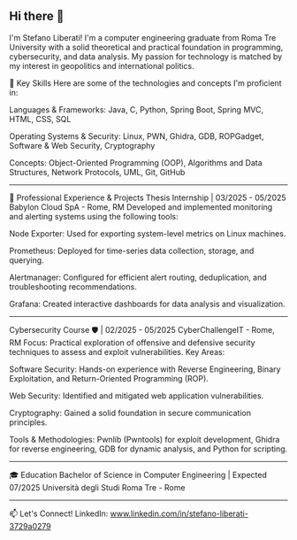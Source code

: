 ## Hi there 👋

I'm Stefano Liberati!
I'm a computer engineering graduate from Roma Tre University with a solid theoretical and practical foundation in programming, cybersecurity, and data analysis. My passion for technology is matched by my interest in geopolitics and international politics.

🚀 Key Skills
Here are some of the technologies and concepts I'm proficient in:

Languages & Frameworks: Java, C, Python, Spring Boot, Spring MVC, HTML, CSS, SQL

Operating Systems & Security: Linux, PWN, Ghidra, GDB, ROPGadget, Software & Web Security, Cryptography

Concepts: Object-Oriented Programming (OOP), Algorithms and Data Structures, Network Protocols, UML, Git, GitHub

-----------------------------------------------------------------------------------------------------------------------------------------------------

💼 Professional Experience & Projects
Thesis Internship | 03/2025 - 05/2025
Babylon Cloud SpA - Rome, RM
Developed and implemented monitoring and alerting systems using the following tools:

Node Exporter: Used for exporting system-level metrics on Linux machines.

Prometheus: Deployed for time-series data collection, storage, and querying.

Alertmanager: Configured for efficient alert routing, deduplication, and troubleshooting recommendations.

Grafana: Created interactive dashboards for data analysis and visualization.

-----------------------------------------------------------------------------------------------------------------------------------------------------

Cybersecurity Course 🛡️ | 02/2025 - 05/2025
CyberChallengeIT - Rome, RM
Focus: Practical exploration of offensive and defensive security techniques to assess and exploit vulnerabilities.
Key Areas:

Software Security: Hands-on experience with Reverse Engineering, Binary Exploitation, and Return-Oriented Programming (ROP).

Web Security: Identified and mitigated web application vulnerabilities.

Cryptography: Gained a solid foundation in secure communication principles.

Tools & Methodologies: Pwnlib (Pwntools) for exploit development, Ghidra for reverse engineering, GDB for dynamic analysis, and Python for scripting.

-----------------------------------------------------------------------------------------------------------------------------------------------------

🎓 Education
Bachelor of Science in Computer Engineering | Expected 07/2025
Università degli Studi Roma Tre - Rome

-----------------------------------------------------------------------------------------------------------------------------------------------------

📫 Let's Connect!
LinkedIn:  www.linkedin.com/in/stefano-liberati-3729a0279
